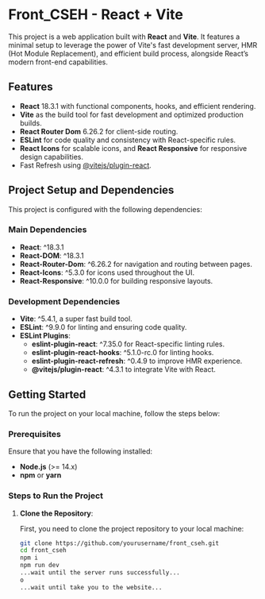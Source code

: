 # Front_CSEH - React + Vite

This project is a web application built with **React** and **Vite**. It features a minimal setup to leverage the power of Vite's fast development server, HMR (Hot Module Replacement), and efficient build process, alongside React’s modern front-end capabilities. 

## Features

- **React** 18.3.1 with functional components, hooks, and efficient rendering.
- **Vite** as the build tool for fast development and optimized production builds.
- **React Router Dom** 6.26.2 for client-side routing.
- **ESLint** for code quality and consistency with React-specific rules.
- **React Icons** for scalable icons, and **React Responsive** for responsive design capabilities.
- Fast Refresh using [@vitejs/plugin-react](https://github.com/vitejs/vite-plugin-react).

## Project Setup and Dependencies

This project is configured with the following dependencies:

### Main Dependencies

- **React**: ^18.3.1
- **React-DOM**: ^18.3.1
- **React-Router-Dom**: ^6.26.2 for navigation and routing between pages.
- **React-Icons**: ^5.3.0 for icons used throughout the UI.
- **React-Responsive**: ^10.0.0 for building responsive layouts.

### Development Dependencies

- **Vite**: ^5.4.1, a super fast build tool.
- **ESLint**: ^9.9.0 for linting and ensuring code quality.
- **ESLint Plugins**: 
  - **eslint-plugin-react**: ^7.35.0 for React-specific linting rules.
  - **eslint-plugin-react-hooks**: ^5.1.0-rc.0 for linting hooks.
  - **eslint-plugin-react-refresh**: ^0.4.9 to improve HMR experience.
  - **@vitejs/plugin-react**: ^4.3.1 to integrate Vite with React.

## Getting Started

To run the project on your local machine, follow the steps below:

### Prerequisites

Ensure that you have the following installed:

- **Node.js** (>= 14.x)
- **npm** or **yarn**

### Steps to Run the Project

1. **Clone the Repository**:

   First, you need to clone the project repository to your local machine:

   ```bash
   git clone https://github.com/yourusername/front_cseh.git
   cd front_cseh
   npm i
   npm run dev
   ...wait until the server runs successfully...
   o
   ...wait until take you to the website...
